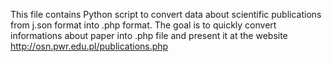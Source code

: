 This file contains Python script to convert data about scientific publications from j.son format into .php format. 
The goal is to quickly convert informations about paper into .php file and present it at the website http://osn.pwr.edu.pl/publications.php
